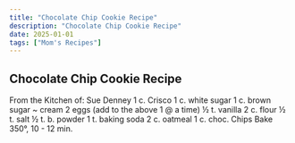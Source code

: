 ```yaml
---
title: "Chocolate Chip Cookie Recipe"
description: "Chocolate Chip Cookie Recipe"
date: 2025-01-01
tags: ["Mom's Recipes"]
---
```


## Chocolate Chip Cookie Recipe

From the Kitchen of:  Sue Denney
1 c. Crisco
1 c. white sugar
1 c. brown sugar
              ~ cream
2 eggs (add to the above 1 @ a time)
½ t. vanilla
2 c. flour
½ t. salt
½ t. b. powder
1 t. baking soda
2 c. oatmeal
1 c. choc. Chips
Bake 350°, 10 - 12 min.
 

